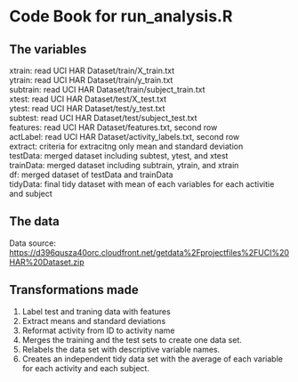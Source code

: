 # Code Book for run_analysis.R
## The variables
xtrain: read UCI HAR Dataset/train/X_train.txt <br />
ytrain: read UCI HAR Dataset/train/y_train.txt <br />
subtrain: read UCI HAR Dataset/train/subject_train.txt <br />
xtest: read UCI HAR Dataset/test/X_test.txt <br />
ytest: read UCI HAR Dataset/test/y_test.txt <br />
subtest: read UCI HAR Dataset/test/subject_test.txt <br />
features: read UCI HAR Dataset/features.txt, second row <br />
actLabel: read UCI HAR Dataset/activity_labels.txt, second row <br />
extract: criteria for extracitng only mean and standard deviation <br />
testData: merged dataset including subtest, ytest, and xtest <br />
trainData: merged dataset including subtrain, ytrain, and xtrain <br />
df: merged dataset of testData and trainData <br />
tidyData: final tidy dataset with mean of each variables for each activitie and subject <br />

## The data
Data source: https://d396qusza40orc.cloudfront.net/getdata%2Fprojectfiles%2FUCI%20HAR%20Dataset.zip

## Transformations made
1. Label test and traning data with features
2. Extract means and standard deviations
3. Reformat activity from ID to activity name
2. Merges the training and the test sets to create one data set. <br />
3. Relabels the data set with descriptive variable names. <br />
4. Creates an independent tidy data set with the average of each variable for each activity and each subject. <br />

